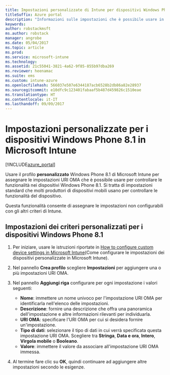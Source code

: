 ```yaml
---
title: Impostazioni personalizzate di Intune per dispositivi Windows Phone 8.1
titleSuffix: Azure portal
description: "Informazioni sulle impostazioni che è possibile usare in un profilo personalizzato Windows Phone 8.1.\""
keywords: 
author: robstackmsft
ms.author: robstack
manager: angrobe
ms.date: 05/04/2017
ms.topic: article
ms.prod: 
ms.service: microsoft-intune
ms.technology: 
ms.assetid: 21c55041-3821-4a62-9f85-855b97dba269
ms.reviewer: heenamac
ms.suite: ems
ms.custom: intune-azure
ms.openlocfilehash: 566037e507e6344187acb6528b2db86a82e28937
ms.sourcegitcommit: e10dfc9c123401fabaaf5b487d459826c1510eae
ms.translationtype: HT
ms.contentlocale: it-IT
ms.lasthandoff: 09/09/2017
---
```

# <a name="custom-settings-for-windows-phone-81-devices-in-microsoft-intune"></a>Impostazioni personalizzate per i dispositivi Windows Phone 8.1 in Microsoft Intune

[!INCLUDE[azure_portal](./includes/azure_portal.md)]

Usare il profilo **personalizzato** Windows Phone 8.1 di Microsoft Intune per assegnare le impostazioni URI OMA che è possibile usare per controllare le funzionalità nei dispositivi Windows Phone 8.1. Si tratta di impostazioni standard che molti produttori di dispositivi mobili usano per controllare le funzionalità del dispositivo.

Questa funzionalità consente di assegnare le impostazioni non configurabili con gli altri criteri di Intune.

## <a name="custom-policy-settings-for-windows-phone-81-devices"></a>Impostazioni dei criteri personalizzati per i dispositivi Windows Phone 8.1

1. Per iniziare, usare le istruzioni riportate in [How to configure custom device settings in Microsoft Intune](custom-settings-configure.md)(Come configurare le impostazioni dei dispositivi personalizzate in Microsoft Intune).
2. Nel pannello **Crea profilo** scegliere **Impostazioni** per aggiungere una o più impostazioni URI OMA.
3. Nel pannello **Aggiungi riga** configurare per ogni impostazione i valori seguenti:
    - **Nome**: immettere un nome univoco per l'impostazione URI OMA per identificarla nell'elenco delle impostazioni.
    - **Descrizione**: fornire una descrizione che offra una panoramica dell'impostazione e altre informazioni rilevanti per individuarla.
    - **URI OMA**: specificare l'URI OMA per cui si desidera fornire un'impostazione.
    - **Tipo di dati**: selezionare il tipo di dati in cui verrà specificata questa impostazione URI OMA. Scegliere tra **Stringa**, **Data e ora**, **Intero**, **Virgola mobile** o **Booleano**.
    - **Valore**: immettere il valore da associare all'impostazione URI OMA immessa.

4. Al termine fare clic su **OK**, quindi continuare ad aggiungere altre impostazioni secondo le esigenze.
